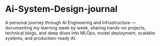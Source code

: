 # Ai-System-Design-journal
A personal journey through AI Engineering and Infrastructure — documenting my learning week by week, sharing hands-on projects, technical blogs, and deep dives into MLOps, model deployment, scalable systems, and production-ready AI.
